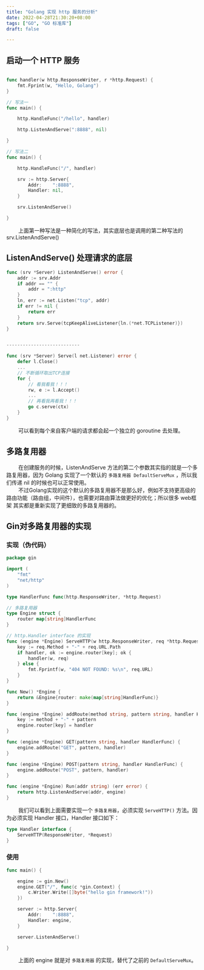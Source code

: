 ```yaml
---
title: "Golang 实现 http 服务的分析"
date: 2022-04-28T21:30:20+08:00
tags: ["GO", "GO 标准库"]
draft: false

---
```


## 启动一个 HTTP 服务

```go

func handler(w http.ResponseWriter, r *http.Request) {
    fmt.Fprint(w, "Hello, Golang")
}

// 写法一
func main() {

    http.HandleFunc("/hello", handler)

    http.ListenAndServe(":8888", nil)

}

// 写法二
func main() {

    http.HandleFunc("/", handler)

    srv := http.Server{
        Addr:    ":8888",
        Handler: nil,
    }

    srv.ListenAndServe()

}
```
&nbsp;&nbsp;&nbsp;&nbsp;&nbsp;&nbsp;&nbsp;&nbsp;上面第一种写法是一种简化的写法，其实底层也是调用的第二种写法的 srv.ListenAndServe()

## ListenAndServe() 处理请求的底层

```go
func (srv *Server) ListenAndServe() error {
	addr := srv.Addr
	if addr == "" {
		addr = ":http"
	}
	ln, err := net.Listen("tcp", addr)
	if err != nil {
		return err
	}
	return srv.Serve(tcpKeepAliveListener{ln.(*net.TCPListener)})
}


---------------------------

func (srv *Server) Serve(l net.Listener) error {
	defer l.Close()
	...
    // 不断循环取出TCP连接
	for {
        // 看我看我！！！
		rw, e := l.Accept()
        ...
        // 再看我再看我！！！
		go c.serve(ctx)
	}
}
```
&nbsp;&nbsp;&nbsp;&nbsp;&nbsp;&nbsp;&nbsp;&nbsp;可以看到每个来自客户端的请求都会起一个独立的 goroutine 去处理。

## 多路复用器

&nbsp;&nbsp;&nbsp;&nbsp;&nbsp;&nbsp;&nbsp;&nbsp;在创建服务的时候，ListenAndServe 方法的第二个参数其实指的就是一个多路复用器，因为 Golang 实现了一个默认的 ` 多路复用器 DefaultServeMux ` ，所以我们传递 nil 的时候也可以正常使用。<br />
&nbsp;&nbsp;&nbsp;&nbsp;&nbsp;&nbsp;&nbsp;&nbsp;不过Golang实现的这个默认的多路复用器不是那么好，例如不支持更高级的路由功能（路由组，中间件），也需要对路由算法做更好的优化；所以很多 web框架 其实都是重新实现了更细致的多路复用器的。

## Gin对多路复用器的实现

### 实现（伪代码）

```go
package gin

import (
	"fmt"
	"net/http"
)

type HandlerFunc func(http.ResponseWriter, *http.Request)

// 多路复用器
type Engine struct {
	router map[string]HandlerFunc
}

// http.Handler interface 的实现
func (engine *Engine) ServeHTTP(w http.ResponseWriter, req *http.Request) {
	key := req.Method + "-" + req.URL.Path
	if handler, ok := engine.router[key]; ok {
		handler(w, req)
	} else {
		fmt.Fprintf(w, "404 NOT FOUND: %s\n", req.URL)
	}
}

func New() *Engine {
	return &Engine{router: make(map[string]HandlerFunc)}
}

func (engine *Engine) addRoute(method string, pattern string, handler HandlerFunc) {
	key := method + "-" + pattern
	engine.router[key] = handler
}

func (engine *Engine) GET(pattern string, handler HandlerFunc) {
	engine.addRoute("GET", pattern, handler)
}

func (engine *Engine) POST(pattern string, handler HandlerFunc) {
	engine.addRoute("POST", pattern, handler)
}

func (engine *Engine) Run(addr string) (err error) {
	return http.ListenAndServe(addr, engine)
}
```
&nbsp;&nbsp;&nbsp;&nbsp;&nbsp;&nbsp;&nbsp;&nbsp;我们可以看到上面需要实现一个 `多路复用器`，必须实现 `ServeHTTP()` 方法。因为必须实现 Handler 接口，Handler 接口如下：
```go
type Handler interface {
    ServeHTTP(ResponseWriter, *Request)
}
```

### 使用

```go
func main() {

    engine := gin.New()
    engine.GET("/", func(c *gin.Context) {
        c.Writer.Write([]byte("hello gin framework!"))
    })

    server := http.Server{
        Addr:    ":8888",
        Handler: engine,
    }

    server.ListenAndServe()

}
```
&nbsp;&nbsp;&nbsp;&nbsp;&nbsp;&nbsp;&nbsp;&nbsp;上面的 engine 就是对 `多路复用器` 的实现，替代了之前的 `DefaultServeMux`。